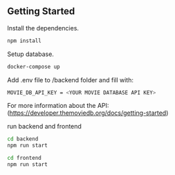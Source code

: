 ## Getting Started

Install the dependencies.

```bash
npm install
```

Setup database.

```bash
docker-compose up
```

Add .env file to /backend folder and fill with:

```bash
MOVIE_DB_API_KEY = <YOUR MOVIE DATABASE API KEY>
```

For more information about the API:
(https://developer.themoviedb.org/docs/getting-started)

run backend and frontend

```bash
cd backend
npm run start
```

```bash
cd frontend
npm run start
```
